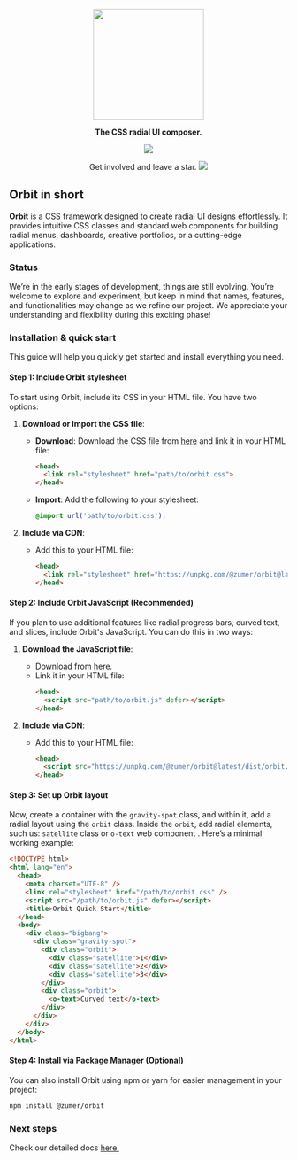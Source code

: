 
<p align="center">
  <a href="http://zumerlab.github.io/orbit-docs">
    <img src="https://raw.githubusercontent.com/zumerlab/orbit-docs/main/public/favicon.svg" width="200">
  </a>
</p>

<p align="center">
  <b>The CSS radial UI composer.</b>
</p>

<p align="center">
  <a href="https://www.npmjs.com/package/@zumer/orbit"><img src="https://img.shields.io/github/package-json/v/zumerlab/orbit"></a>

</p>

<p align="center">
  Get involved and leave a star. <a href="https://github.com/zumerlab/orbit/stargazers"> <img src="https://img.shields.io/github/stars/zumerlab/orbit.svg?label=%E2%98%85%20Stars&logo=-&style=social"></a>
  
</p>

## Orbit in short

**Orbit** is a CSS framework designed to create radial UI designs effortlessly. It provides intuitive CSS classes and standard web components for building radial menus, dashboards, creative portfolios, or a cutting-edge applications.

### Status

We’re in the early stages of development, things are still evolving. You’re welcome to explore and experiment, but keep in mind that names, features, and functionalities may change as we refine our project. We appreciate your understanding and flexibility during this exciting phase!

### Installation & quick start

This guide will help you quickly get started and install everything you need.

#### Step 1: Include Orbit stylesheet

To start using Orbit, include its CSS in your HTML file. You have two options:

1. **Download or Import the CSS file**:
   - **Download**: Download the CSS file from [here](https://unpkg.com/@zumer/orbit@latest/dist/orbit.css) and link it in your HTML file:
     ```html
     <head>
       <link rel="stylesheet" href="path/to/orbit.css">
     </head>
     ```
   - **Import**: Add the following to your stylesheet:
     ```css
     @import url('path/to/orbit.css');
     ```

2. **Include via CDN**:
   - Add this to your HTML file:
     ```html
     <head>
       <link rel="stylesheet" href="https://unpkg.com/@zumer/orbit@latest/dist/orbit.css">
     </head>
     ```

#### Step 2: Include Orbit JavaScript (Recommended)

If you plan to use additional features like radial progress bars, curved text, and slices, include Orbit's JavaScript. You can do this in two ways:

1. **Download the JavaScript file**:
   - Download from [here](https://unpkg.com/@zumer/orbit@latest/dist/orbit.js).
   - Link it in your HTML file:
     ```html
     <head>
       <script src="path/to/orbit.js" defer></script>
     </head>
     ```

2. **Include via CDN**:
   - Add this to your HTML file:
     ```html
     <head>
       <script src="https://unpkg.com/@zumer/orbit@latest/dist/orbit.js" defer></script>
     </head>
     ```

#### Step 3: Set up Orbit layout

Now, create a container with the `gravity-spot` class, and within it, add a radial layout using the `orbit` class. Inside the `orbit`, add radial elements, such us: `satellite` class or `o-text` web component . Here’s a minimal working example:

```html
<!DOCTYPE html>
<html lang="en">
  <head>
    <meta charset="UTF-8" />
    <link rel="stylesheet" href="/path/to/orbit.css" />
    <script src="/path/to/orbit.js" defer></script>
    <title>Orbit Quick Start</title>
  </head>
  <body>
    <div class="bigbang">
      <div class="gravity-spot">
        <div class="orbit">
          <div class="satellite">1</div>
          <div class="satellite">2</div>
          <div class="satellite">3</div>
        </div>
        <div class="orbit">
          <o-text>Curved text</o-text>
        </div>
      </div>
    </div>
  </body>
</html>
```

#### Step 4: Install via Package Manager (Optional)

You can also install Orbit using npm or yarn for easier management in your project:

```sh
npm install @zumer/orbit
```

### Next steps

Check our detailed docs [here.](https://zumerlab.github.io/orbit-docs)
